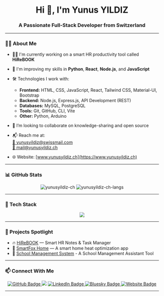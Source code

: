 <h1 align="center">Hi 👋, I'm Yunus YILDIZ</h1>
<h3 align="center">A Passionate Full-Stack Developer from Switzerland</h3>

---

### 🧑‍💻 About Me

- 👨‍💻 I'm currently working on a smart HR productivity tool called **HiReBOOK**
- 🌱 I'm improving my skills in **Python**, **React**, **Node.js**, and **JavaScript**
- 🛠️ Technologies I work with:
  - **Frontend:** HTML, CSS, JavaScript, React, Tailwind CSS, Material-UI, Bootstrap
  - **Backend:** Node.js, Express.js, API Development (REST)
  - **Databases:** MySQL, PostgreSQL
  - **Tools:** Git, GitHub, CLI, Vite
  - **Other:** Python, Arduino

- 🎯 I’m looking to collaborate on knowledge-sharing and open source
- 📬 Reach me at:  
  [📧 yunusyildiz@swissmail.com](mailto:yunusyildiz@swissmail.com)  
  [📧 mail@yunusyildiz.ch](mailto:mail@yunusyildiz.ch)
- 🌐 Website: [www.yunusyildiz.ch](https://www.yunusyildiz.ch)

---

### 📊 GitHub Stats

<p align="center">
  <img src="https://github-readme-stats.vercel.app/api?username=yunusyildiz-ch&show_icons=true&theme=tokyonight" alt="yunusyildiz-ch" />
  <img src="https://github-readme-stats.vercel.app/api/top-langs/?username=yunusyildiz-ch&layout=compact&theme=tokyonight" alt="yunusyildiz-ch-langs" />
</p>

---

### 🧰 Tech Stack

<p align="center">
  <img src="https://skillicons.dev/icons?i=html,css,js,react,nodejs,express,tailwind,bootstrap,materialui,python,arduino,mysql,postgres,git,github,vite" />
</p>

---

### 📌 Projects Spotlight

- 🔥 [HiReBOOK](https://github.com/yunusyildiz-ch/hirebook) — Smart HR Notes & Task Manager  
- 📝 [SmartFox Home](https://github.com/yunusyildiz-ch/smartfox-home) — A smart home heat optimization app
- 📝 [School Management System](https://github.com/yunusyildiz-ch/School-Management-System-Project) - A School Management Assistant Tool

---

### 📫 Connect With Me

<p align="center">
  <a href="https://github.com/yunusyildiz-ch">
    <img src="https://img.shields.io/badge/GitHub-100000?style=flat&logo=github&logoColor=white" alt="GitHub Badge"/>
  </a>
  <a href="mailto:yunusyildiz@swissmail.com"><img src="https://img.shields.io/badge/Email-D14836?style=flat&logo=gmail&logoColor=white"/></a>
  <a href="https://www.linkedin.com/in/yunusyildiz-ch">
    <img src="https://img.shields.io/badge/LinkedIn-0A66C2?style=flat&logo=linkedin&logoColor=white" alt="LinkedIn Badge"/>
  </a>
  <a href="https://bsky.app/profile/yunusyildiz.ch">
    <img src="https://img.shields.io/badge/Bluesky-0085FF?style=flat&logo=bluesky&logoColor=white" alt="Bluesky Badge"/>
  </a>
  <a href="https://yunusyildiz.ch">
    <img src="https://img.shields.io/badge/Website-000000?style=flat&logo=google-chrome&logoColor=white" alt="Website Badge"/>
  </a>
</p>

---


